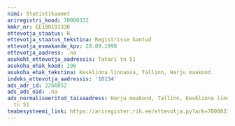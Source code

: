 ```yaml
---
nimi: Statistikaamet
ariregistri_kood: 70000332
kmkr_nr: EE100191330
ettevotja_staatus: R
ettevotja_staatus_tekstina: Registrisse kantud
ettevotja_esmakande_kpv: 28.09.1998
ettevotja_aadress: .na
asukoht_ettevotja_aadressis: Tatari tn 51
asukoha_ehak_kood: 298
asukoha_ehak_tekstina: Kesklinna linnaosa, Tallinn, Harju maakond
indeks_ettevotja_aadressis: '10134'
ads_adr_id: 2266052
ads_ads_oid: .na
ads_normaliseeritud_taisaadress: Harju maakond, Tallinn, Kesklinna linnaosa, Tatari
  tn 51
teabesysteemi_link: https://ariregister.rik.ee/ettevotja.py?ark=70000332&ref=rekvisiidid
---
```

